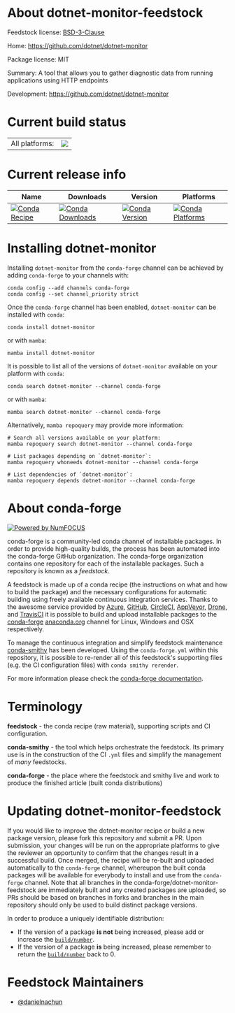 About dotnet-monitor-feedstock
==============================

Feedstock license: [BSD-3-Clause](https://github.com/conda-forge/dotnet-monitor-feedstock/blob/main/LICENSE.txt)

Home: https://github.com/dotnet/dotnet-monitor

Package license: MIT

Summary: A tool that allows you to gather diagnostic data from running applications using HTTP endpoints

Development: https://github.com/dotnet/dotnet-monitor

Current build status
====================


<table><tr><td>All platforms:</td>
    <td>
      <a href="https://dev.azure.com/conda-forge/feedstock-builds/_build/latest?definitionId=24118&branchName=main">
        <img src="https://dev.azure.com/conda-forge/feedstock-builds/_apis/build/status/dotnet-monitor-feedstock?branchName=main">
      </a>
    </td>
  </tr>
</table>

Current release info
====================

| Name | Downloads | Version | Platforms |
| --- | --- | --- | --- |
| [![Conda Recipe](https://img.shields.io/badge/recipe-dotnet--monitor-green.svg)](https://anaconda.org/conda-forge/dotnet-monitor) | [![Conda Downloads](https://img.shields.io/conda/dn/conda-forge/dotnet-monitor.svg)](https://anaconda.org/conda-forge/dotnet-monitor) | [![Conda Version](https://img.shields.io/conda/vn/conda-forge/dotnet-monitor.svg)](https://anaconda.org/conda-forge/dotnet-monitor) | [![Conda Platforms](https://img.shields.io/conda/pn/conda-forge/dotnet-monitor.svg)](https://anaconda.org/conda-forge/dotnet-monitor) |

Installing dotnet-monitor
=========================

Installing `dotnet-monitor` from the `conda-forge` channel can be achieved by adding `conda-forge` to your channels with:

```
conda config --add channels conda-forge
conda config --set channel_priority strict
```

Once the `conda-forge` channel has been enabled, `dotnet-monitor` can be installed with `conda`:

```
conda install dotnet-monitor
```

or with `mamba`:

```
mamba install dotnet-monitor
```

It is possible to list all of the versions of `dotnet-monitor` available on your platform with `conda`:

```
conda search dotnet-monitor --channel conda-forge
```

or with `mamba`:

```
mamba search dotnet-monitor --channel conda-forge
```

Alternatively, `mamba repoquery` may provide more information:

```
# Search all versions available on your platform:
mamba repoquery search dotnet-monitor --channel conda-forge

# List packages depending on `dotnet-monitor`:
mamba repoquery whoneeds dotnet-monitor --channel conda-forge

# List dependencies of `dotnet-monitor`:
mamba repoquery depends dotnet-monitor --channel conda-forge
```


About conda-forge
=================

[![Powered by
NumFOCUS](https://img.shields.io/badge/powered%20by-NumFOCUS-orange.svg?style=flat&colorA=E1523D&colorB=007D8A)](https://numfocus.org)

conda-forge is a community-led conda channel of installable packages.
In order to provide high-quality builds, the process has been automated into the
conda-forge GitHub organization. The conda-forge organization contains one repository
for each of the installable packages. Such a repository is known as a *feedstock*.

A feedstock is made up of a conda recipe (the instructions on what and how to build
the package) and the necessary configurations for automatic building using freely
available continuous integration services. Thanks to the awesome service provided by
[Azure](https://azure.microsoft.com/en-us/services/devops/), [GitHub](https://github.com/),
[CircleCI](https://circleci.com/), [AppVeyor](https://www.appveyor.com/),
[Drone](https://cloud.drone.io/welcome), and [TravisCI](https://travis-ci.com/)
it is possible to build and upload installable packages to the
[conda-forge](https://anaconda.org/conda-forge) [anaconda.org](https://anaconda.org/)
channel for Linux, Windows and OSX respectively.

To manage the continuous integration and simplify feedstock maintenance
[conda-smithy](https://github.com/conda-forge/conda-smithy) has been developed.
Using the ``conda-forge.yml`` within this repository, it is possible to re-render all of
this feedstock's supporting files (e.g. the CI configuration files) with ``conda smithy rerender``.

For more information please check the [conda-forge documentation](https://conda-forge.org/docs/).

Terminology
===========

**feedstock** - the conda recipe (raw material), supporting scripts and CI configuration.

**conda-smithy** - the tool which helps orchestrate the feedstock.
                   Its primary use is in the construction of the CI ``.yml`` files
                   and simplify the management of *many* feedstocks.

**conda-forge** - the place where the feedstock and smithy live and work to
                  produce the finished article (built conda distributions)


Updating dotnet-monitor-feedstock
=================================

If you would like to improve the dotnet-monitor recipe or build a new
package version, please fork this repository and submit a PR. Upon submission,
your changes will be run on the appropriate platforms to give the reviewer an
opportunity to confirm that the changes result in a successful build. Once
merged, the recipe will be re-built and uploaded automatically to the
`conda-forge` channel, whereupon the built conda packages will be available for
everybody to install and use from the `conda-forge` channel.
Note that all branches in the conda-forge/dotnet-monitor-feedstock are
immediately built and any created packages are uploaded, so PRs should be based
on branches in forks and branches in the main repository should only be used to
build distinct package versions.

In order to produce a uniquely identifiable distribution:
 * If the version of a package **is not** being increased, please add or increase
   the [``build/number``](https://docs.conda.io/projects/conda-build/en/latest/resources/define-metadata.html#build-number-and-string).
 * If the version of a package **is** being increased, please remember to return
   the [``build/number``](https://docs.conda.io/projects/conda-build/en/latest/resources/define-metadata.html#build-number-and-string)
   back to 0.

Feedstock Maintainers
=====================

* [@danielnachun](https://github.com/danielnachun/)

